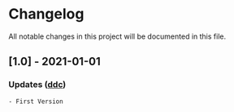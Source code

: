 # Changelog
All notable changes in this project will be documented in this file.


## [1.0] - 2021-01-01
### Updates ([ddc](mailto:ddc@ddc))
    - First Version

